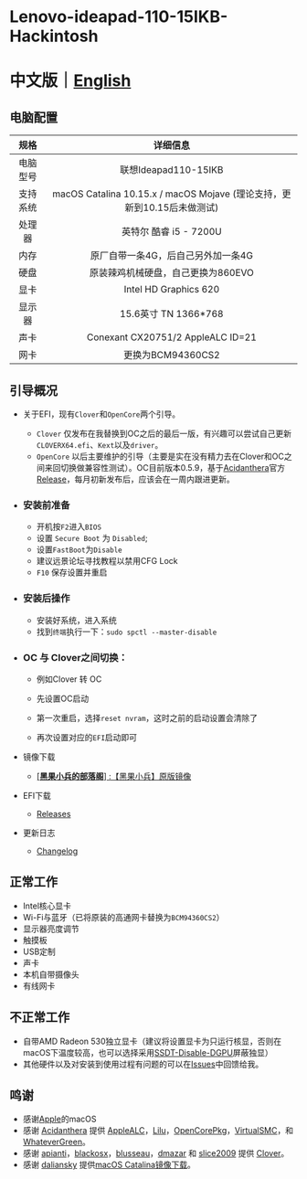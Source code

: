 # Lenovo-ideapad-110-15IKB-Hackintosh

# 中文版｜[English](https://github.com/WenvyG/Lenovo-ideapad-110-15IKB-Hackintosh/blob/master/README-EN.md)

## 电脑配置

| 规格   | 详细信息                                                       |
|:----:|:----------------------------------------------------------:|
| 电脑型号 | 联想Ideapad110-15IKB                                         |
| 支持系统 | macOS Catalina 10.15.x / macOS Mojave (理论支持，更新到10.15后未做测试) |
| 处理器  | 英特尔 酷睿 i5 - 7200U                                          |
| 内存   | 原厂自带一条4G，后自己另外加一条4G                                        |
| 硬盘   | 原装辣鸡机械硬盘，自己更换为860EVO                                       |
| 显卡   | Intel HD Graphics 620                                      |
| 显示器  | 15.6英寸 TN 1366*768                                         |
| 声卡   | Conexant CX20751/2  AppleALC ID=21                         |
| 网卡   | 更换为BCM94360CS2                                             |

## 引导概况

- 关于EFI，现有`Clover`和`OpenCore`两个引导。
  
  - `Clover`  仅发布在我替换到OC之后的最后一版，有兴趣可以尝试自己更新`CLOVERX64.efi`、`Kext`以及`driver`。
  - `OpenCore`  以后主要维护的引导（主要是实在没有精力去在Clover和OC之间来回切换做兼容性测试）。OC目前版本0.5.9，基于[Acidanthera](https://github.com/acidanthera)官方[Release](https://github.com/acidanthera/OpenCorePkg/releases)，每月初新发布后，应该会在一周内跟进更新。

- ### 安装前准备
  
  - 开机按`F2`进入`BIOS`
  - 设置 `Secure Boot` 为 `Disabled`;
  - 设置`FastBoot`为`Disable`
  - 建议远景论坛寻找教程以禁用CFG Lock
  - `F10` 保存设置并重启

- ### 安装后操作
  
  - 安装好系统，进入系统
  - 找到`终端`执行一下：`sudo spctl --master-disable`

- ### OC 与 Clover之间切换：
  
  - 例如Clover 转 OC
  
  - 先设置OC启动
  
  - 第一次重启，选择`reset nvram`，这时之前的启动设置会清除了
  
  - 再次设置对应的`EFI`启动即可

- 镜像下载
  
  - [[**黑果小兵的部落阁**] :【黑果小兵】原版镜像](https://blog.daliansky.net/categories/下载/镜像/)

- EFI下载
  
  - [Releases](https://github.com/WenvyG/Lenovo-ideapad-110-15IKB-Hackintosh/releases)

- 更新日志  
  
  - [Changelog](Changelog.md)

## 正常工作

- Intel核心显卡
- Wi-Fi与蓝牙（已将原装的高通网卡替换为`BCM94360CS2`）
- 显示器亮度调节
- 触摸板 
- USB定制
- 声卡
- 本机自带摄像头
- 有线网卡

## 不正常工作

- 自带AMD Radeon 530独立显卡（建议将设置显卡为只运行核显，否则在macOS下温度较高，也可以选择采用[SSDT-Disable-DGPU](https://github.com/WenvyG/Lenovo-ideapad-110-15IKB-Hackintosh/blob/master/SSDT-Disable-DGPU.aml)屏蔽独显）
- 其他硬件以及对安装到使用过程有问题的可以在[Issues](https://github.com/WenvyG/Lenovo-ideapad-110-15IKB-Hackintosh/issues)中回馈给我。

## 鸣谢

- 感谢[Apple](https://www.apple.com/cn/)的macOS
- 感谢 [Acidanthera](https://github.com/acidanthera) 提供 [AppleALC](https://github.com/acidanthera/AppleALC)，[Lilu](https://github.com/acidanthera/Lilu)，[OpenCorePkg](https://github.com/acidanthera/OpenCorePkg)，[VirtualSMC](https://github.com/acidanthera/VirtualSMC)，和 [WhateverGreen](https://github.com/acidanthera/WhateverGreen)。
- 感谢 [apianti](https://sourceforge.net/u/apianti)，[blackosx](https://sourceforge.net/u/blackosx)，[blusseau](https://sourceforge.net/u/blusseau)，[dmazar](https://sourceforge.net/u/dmazar) 和 [slice2009](https://sourceforge.net/u/slice2009) 提供 [Clover](https://github.com/CloverHackyColor/CloverBootloader)。
- 感谢 [daliansky](https://github.com/daliansky) 提供[macOS Catalina镜像下载](https://blog.daliansky.net/categories/下载/镜像/)。
